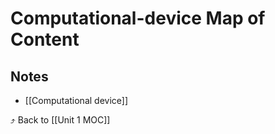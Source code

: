 # Computational-device Map of Content


## Notes
- [[Computational device]]

⤴️ Back to [[Unit 1 MOC]]